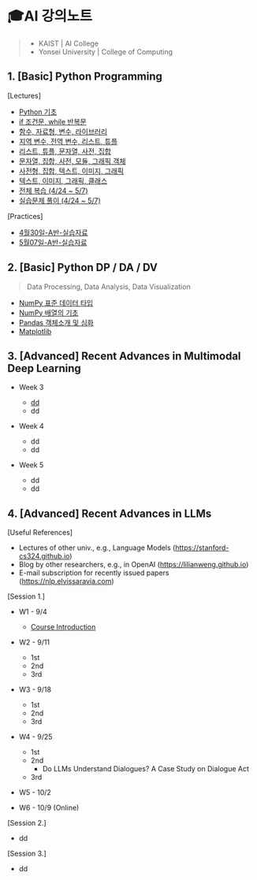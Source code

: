 # 🎓AI 강의노트

> - KAIST | AI College
> - Yonsei University | College of Computing



## 1. [Basic] Python Programming

[Lectures]

- [Python 기초](0424_PythonBasic.md)
- [if 조건문, while 반복문](0425_IfWhile.md)
- [함수, 자료형, 변수, 라이브러리](0426_FuncLib.md)
- [지역 변수, 전역 변수, 리스트, 튜플](0427_Variables.md)
- [리스트, 튜플, 문자열, 사전, 집합](0428_ListTuple.md)
- [문자열, 집합, 사전, 모듈, 그래픽 객체](0501_StrDict.md)
- [사전형, 집합, 텍스트, 이미지, 그래픽](0502_ImgGraphic.md)
- [텍스트, 이미지, 그래픽, 클래스](0503_Class.md)
- [전체 복습 (4/24 ~ 5/7)](0509_Review.md)
- [실습문제 풀이 (4/24 ~ 5/7)](0510_QAPractice.md)

[Practices]

- [4월30일-A반-실습자료](0430_Practice1.md)
- [5월07일-A반-실습자료](0507_Practice2.md)



## 2. [Basic] Python DP / DA / DV 

> Data Processing, Data Analysis, Data Visualization

- [NumPy 표준 데이터 타입](0511_NumPy.md)
- [NumPy 배열의 기초](0512_NumPy2.md)
- [Pandas 객체소개 및 심화](0515_Pandas.md)
- [Matplotlib](0517_Matplotlib.md)



## 3. [Advanced] Recent Advances in Multimodal Deep Learning

- Week 3
  - [dd](seminar/MM)
  - dd

- Week 4
  - dd
  - dd

- Week 5
  - dd
  - dd



## 4. [Advanced] Recent Advances in LLMs

[Useful References]

- Lectures of other univ., e.g., Language Models (https://stanford-cs324.github.io)
- Blog by other researchers, e.g., in OpenAI (https://lilianweng.github.io)
- E-mail subscription for recently issued papers (https://nlp.elvissaravia.com)

[Session 1.]

- W1 - 9/4
  - [Course Introduction](seminar/LLM/S1-W1-1.md)

- W2 - 9/11
  -   1st
  -   2nd
  -   3rd
- W3 - 9/18
  - 1st
  - 2nd
  - 3rd
- W4 - 9/25
  - 1st
  - 2nd
    - Do LLMs Understand Dialogues? A Case Study on Dialogue Act
  - 3rd
- W5 - 10/2
- W6 - 10/9 (Online)

[Session 2.]

- dd

[Session 3.]
- dd
